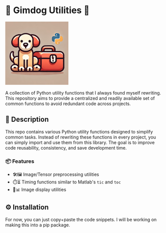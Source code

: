 # 🐶 Gimdog Utilities 🧰
<img src="gd_utils_logo.png" alt="Logo" width="200" height="200">

A collection of Python utility functions that I always found myself rewriting.
This repository aims to provide a centralized and readily available set of common functions to avoid redundant code across projects.

## 💬 Description

This repo contains various Python utility functions designed to simplify common tasks. 
Instead of rewriting these functions in every project, you can simply import and use them from this library.  The goal is to improve code reusability, consistency, and save development time.

### 📦 Features
- 🛠️🖼️ Image/Tensor preprocessing utilities
- ⏱️⏳ Timing functions similar to Matlab's `tic` and `toc`
- 📸📊 Image display utilities

## ⚙️ Installation
For now, you can just copy+paste the code snippets.
I will be working on making this into a pip package.


